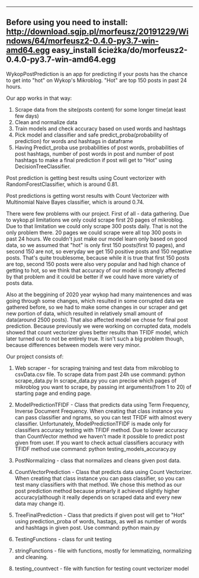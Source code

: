 -----------------------------------
Before using you need to install:
http://download.sgjp.pl/morfeusz/20191229/Windows/64/morfeusz2-0.4.0-py3.7-win-amd64.egg
easy_install ścieżka/do/morfeusz2-0.4.0-py3.7-win-amd64.egg
-----------------------------------

WykopPostPrediction is an app for predicting if your posts has the chance to get into "hot" on Wykop's Mikroblog.
"Hot" are top 150 posts in past 24 hours.

Our app works in that way:
1. Scrape data from the site(posts content) for some longer time(at least few days)
2. Clean and normalize data
3. Train models and check accuracy based on used words and hashtags
4. Pick model and classifier and safe predict_proba(probability of prediction)
   for words and hashtags in dataframe
5. Having Predict_proba use probabilities of post words, probabilities of post
   hashtags, number of post words in post and number of post hashtags to make a
   final prediction if post will get to "Hot" using DecisionTreeClassifier.


Post prediction is getting best results using Count vectorizer
with RandomForestClassifier, which is around 0.81.

Post predictions is getting worst results with Count Vectorizer with Multinomial
Naive Bayes classifier, which is around 0.74.

There were few problems with our project. First of all - data gathering.
Due to wykop.pl limitations we only could scrape first 20 pages of mikroblog. Due to that limitation we could only scrape 300 posts daily. That is not the only problem there. 20 pages we could scrape were all top 300 posts in past 24 hours. We couldn't just make our model learn only based on good data, so we assumed that "hot" is only first 150 posts(first 10 pages), and second 150 are not, so everyday we get 150 positive posts and 150 negative posts. That's quite troublesome, because while it is true that first 150 posts are top, second 150 posts were also very popular and had high chance of getting to hot, so we think that accuracy of our model is strongly affected by that problem and it could be better if we could have more variety of posts data.

Also at the beggining of 2020 year wykop had many maintenences and was going through some changes, which resulted in some corrupted data we gathered before, so we had to make some changes in our scraper and get new portion of data, which resulted in relatively small amount of data(around 2500 posts).
That also affected model we chose for final post prediction. Because previously we were working on corrupted data, models showed that count vectorizer gives better results than TFIDF model, which later turned out to not be entirely true. It isn't such a big problem though, because differences between models were very minor.



Our project consists of:
1. Web scraper - for scraping training and test data from mikroblog to csvData.csv file.
   To scrape data from past 24h use command:
   python scrape_data.py
   In scrape_data.py you can precise which pages of mikroblog you want to scrape,
   by passing int arguments(from 1 to 20) of starting page and ending page.

2. ModelPredictionTFIDF - Class that predicts data using Term Frequency,
   Inverse Document Frequency. When creating that class instance you can pass
   classifier and ngrams, so you can test TFIDF with almost every classifier.
   Unfortunately, ModelPredictionTFIDF is made only for classifiers accuracy testing
   with TFIDF method. Due to lower accuracy than CountVector method we haven't made
   it possible to predict post given from user.
   If you want to check actual classifiers accuracy with TFIDF method use command:
   python testing_models_accuracy.py

3. PostNormalizing - class that normalizes and cleans given post data.

4. CountVectorPrediction - Class that predicts data using Count Vectorizer.
   When creating that class instance you can pass classifier, so you can test
   many classifiers with that method. We chose this method as our post prediction
   method because primarly it achieved slightly higher accuracy(although
   it really depends on scraped data and every new data may change it).

5. TreeFinalPrediction - Class that predicts if given post will get to "Hot"
   using prediction_proba of words, hastags, as well as number of words and hashtags
   in given post. Use command: python main.py

6. TestingFunctions - class for unit testing

7. stringFunctions - file with functions, mostly for lemmatizing, normalizing and cleaning.

8. testing_countvect - file with function for testing count vectorizer model
